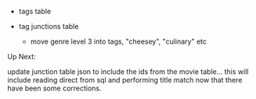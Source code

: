 - tags table
- tag junctions table

  - move genre level 3 into tags, "cheesey", "culinary" etc

Up Next:

update junction table json to include the ids from the movie table... this
will include reading direct from sql and performing title match now that there
have been some corrections.
